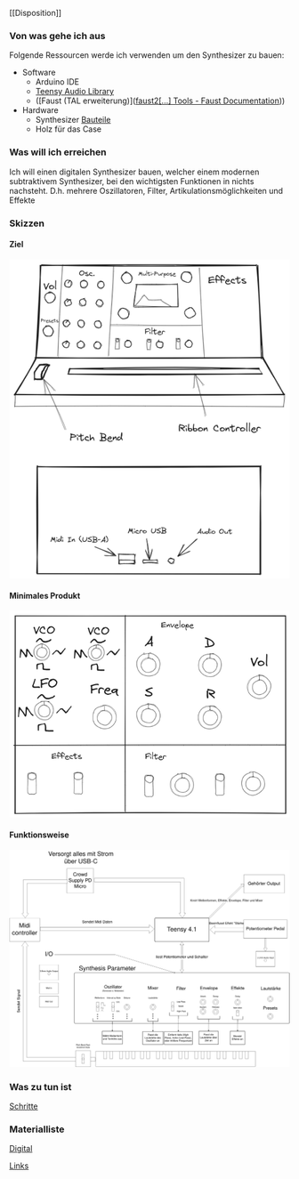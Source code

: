 [[Disposition]]
### Von was gehe ich aus

Folgende Ressourcen werde ich verwenden um den Synthesizer zu bauen:
 -  Software
	 - Arduino IDE
	 - [Teensy Audio Library](https://www.pjrc.com/teensy/td_libs_Audio.html)
	 - ([Faust (TAL erweiterung)]([faust2[...] Tools - Faust Documentation](https://faustdoc.grame.fr/manual/tools/#faust2teensy)))
 -  Hardware
	 -  Synthesizer [Bauteile](Digital_Materialliste.md)
	 -  Holz für das Case

### Was will ich erreichen
Ich will einen digitalen Synthesizer bauen, welcher einem modernen subtraktivem Synthesizer, bei den wichtigsten Funktionen in nichts nachsteht. D.h. mehrere Oszillatoren, Filter, Artikulationsmöglichkeiten und Effekte
### Skizzen

#### Ziel
<img src="Skizzen/SkizzeV3.png" width=800>

#### Minimales Produkt
<img src="Skizzen/MinimalesProduktV2.excalidraw.png" width=800> 

#### Funktionsweise
<img src="Skizzen/BlockSchaltBild.png" width=800> 

### Was zu tun ist
[Schritte](Schritte.md)

### Materialliste
[Digital](Digital_Materialliste.md)


[Links](Links.md)
